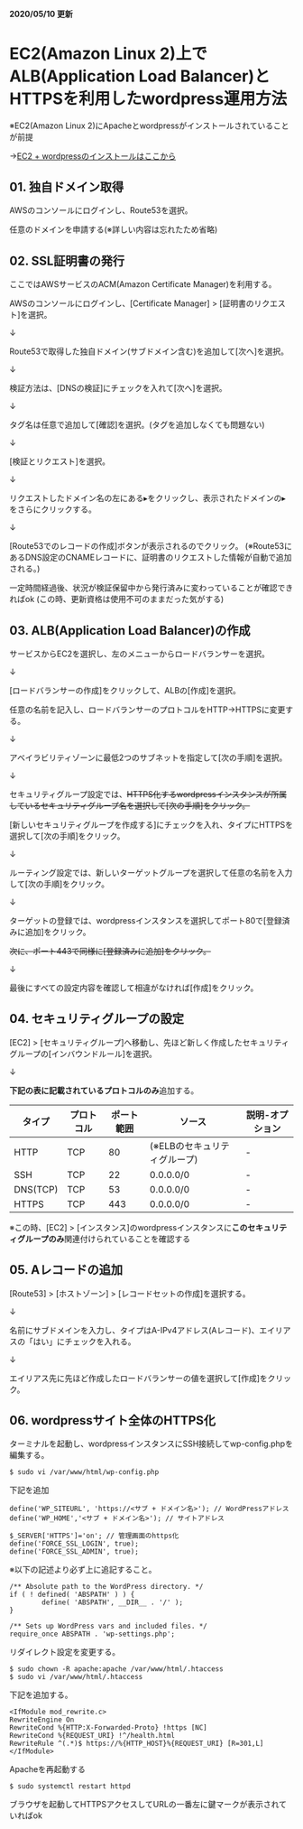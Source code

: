#### 2020/05/10 更新

# EC2(Amazon Linux 2)上でALB(Application Load Balancer)とHTTPSを利用したwordpress運用方法

※EC2(Amazon Linux 2)にApacheとwordpressがインストールされていることが前提

→[EC2 + wordpressのインストールはここから](wordpress_installation.md)

## 01. 独自ドメイン取得

AWSのコンソールにログインし、Route53を選択。

任意のドメインを申請する(※詳しい内容は忘れたため省略)

## 02. SSL証明書の発行

ここではAWSサービスのACM(Amazon Certificate Manager)を利用する。

AWSのコンソールにログインし、[Certificate Manager] > [証明書のリクエスト]を選択。

↓

Route53で取得した独自ドメイン(サブドメイン含む)を追加して[次へ]を選択。

↓

検証方法は、[DNSの検証]にチェックを入れて[次へ]を選択。

↓

タグ名は任意で追加して[確認]を選択。(タグを追加しなくても問題ない)

↓

[検証とリクエスト]を選択。

↓

リクエストしたドメイン名の左にある▸をクリックし、表示されたドメインの▸をさらにクリックする。

↓

[Route53でのレコードの作成]ボタンが表示されるのでクリック。
(※Route53にあるDNS設定のCNAMEレコードに、証明書のリクエストした情報が自動で追加される。)

一定時間経過後、状況が検証保留中から発行済みに変わっていることが確認できればok (この時、更新資格は使用不可のままだった気がする)

## 03. ALB(Application Load Balancer)の作成

サービスからEC2を選択し、左のメニューからロードバランサーを選択。

↓

[ロードバランサーの作成]をクリックして、ALBの[作成]を選択。

任意の名前を記入し、ロードバランサーのプロトコルをHTTP->HTTPSに変更する。

↓

アベイラビリティゾーンに最低2つのサブネットを指定して[次の手順]を選択。

↓

セキュリティグループ設定では、~~HTTPS化するwordpressインスタンスが所属しているセキュリティグループ名を選択して[次の手順]をクリック。~~

[新しいセキュリティグループを作成する]にチェックを入れ、タイプにHTTPSを選択して[次の手順]をクリック。

↓

ルーティング設定では、新しいターゲットグループを選択して任意の名前を入力して[次の手順]をクリック。

↓

ターゲットの登録では、wordpressインスタンスを選択してポート80で[登録済みに追加]をクリック。

~~次に、ポート443で同様に[登録済みに追加]をクリック。~~

↓

最後にすべての設定内容を確認して相違がなければ[作成]をクリック。


## 04. セキュリティグループの設定

[EC2] > [セキュリティグループ]へ移動し、先ほど新しく作成したセキュリティグループの[インバウンドルール]を選択。

↓

**下記の表に記載されているプロトコルのみ**追加する。

|タイプ|プロトコル|ポート範囲|ソース|説明-オプション|
|--|--|--|--|--|
|HTTP|TCP|80|(※ELBのセキュリティグループ)|-|
|SSH|TCP|22|0.0.0.0/0|-|
|DNS(TCP)|TCP|53|0.0.0.0/0|-|
|HTTPS|TCP|443|0.0.0.0/0|-|

※この時、[EC2] > [インスタンス]のwordpressインスタンスに**このセキュリティグループのみ**関連付けられていることを確認する

## 05. Aレコードの追加

[Route53] > [ホストゾーン] > [レコードセットの作成]を選択する。

↓

名前にサブドメインを入力し、タイプはA-IPv4アドレス(Aレコード)、エイリアスの「はい」にチェックを入れる。

↓

エイリアス先に先ほど作成したロードバランサーの値を選択して[作成]をクリック。



## 06. wordpressサイト全体のHTTPS化

ターミナルを起動し、wordpressインスタンスにSSH接続してwp-config.phpを編集する。

	$ sudo vi /var/www/html/wp-config.php

下記を追加

	define('WP_SITEURL', 'https://<サブ + ドメイン名>'); // WordPressアドレス
	define('WP_HOME','<サブ + ドメイン名>'); // サイトアドレス

	$_SERVER['HTTPS']='on'; // 管理画面のhttps化
	define('FORCE_SSL_LOGIN', true);
	define('FORCE_SSL_ADMIN', true);
	

※以下の記述より必ず上に追記すること。

	/** Absolute path to the WordPress directory. */
	if ( ! defined( 'ABSPATH' ) ) {
	        define( 'ABSPATH', __DIR__ . '/' );
	}

	/** Sets up WordPress vars and included files. */
	require_once ABSPATH . 'wp-settings.php';


リダイレクト設定を変更する。

	$ sudo chown -R apache:apache /var/www/html/.htaccess
	$ sudo vi /var/www/html/.htaccess

下記を追加する。
	
	<IfModule mod_rewrite.c>  
	RewriteEngine On  
	RewriteCond %{HTTP:X-Forwarded-Proto} !https [NC]  
	RewriteCond %{REQUEST_URI} !^/health.html  
	RewriteRule ^(.*)$ https://%{HTTP_HOST}%{REQUEST_URI} [R=301,L]  
	</IfModule>

Apacheを再起動する

	$ sudo systemctl restart httpd


ブラウザを起動してHTTPSアクセスしてURLの一番左に鍵マークが表示されていればok

